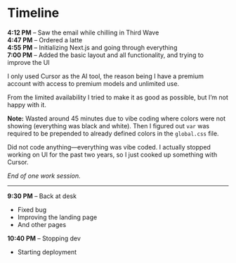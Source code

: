 # Timeline

**4:12 PM** – Saw the email while chilling in Third Wave  
**4:47 PM** – Ordered a latte  
**4:55 PM** – Initializing Next.js and going through everything  
**7:00 PM** – Added the basic layout and all functionality, and trying to improve the UI  

I only used Cursor as the AI tool, the reason being I have a premium account with access to premium models and unlimited use.  

From the limited availability I tried to make it as good as possible, but I’m not happy with it.  

**Note:** Wasted around 45 minutes due to vibe coding where colors were not showing (everything was black and white). Then I figured out `var` was required to be prepended to already defined colors in the `global.css` file.  

Did not code anything—everything was vibe coded. I actually stopped working on UI for the past two years, so I just cooked up something with Cursor.  

_End of one work session._  

---

**9:30 PM** – Back at desk  
- Fixed bug  
- Improving the landing page  
- And other pages  

**10:40 PM** – Stopping dev  
- Starting deployment  
